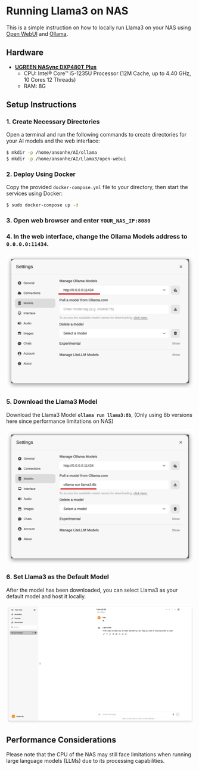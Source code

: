# Running Llama3 on NAS

This is a simple instruction on how to locally run Llama3 on your NAS using [Open WebUI](https://github.com/open-webui/open-webui) and [Ollama](https://github.com/ollama/ollama). 

## Hardware

- **[UGREEN NASync DXP480T Plus](https://www.kickstarter.com/projects/urgreen/ugreen-nasync-next-level-storage-limitless-possibilities?ref=9q75gj)**
  - CPU: Intel® Core™ i5-1235U Processor (12M Cache, up to 4.40 GHz, 10 Cores 12 Threads)
  - RAM: 8G

## Setup Instructions

### 1. Create Necessary Directories

Open a terminal and run the following commands to create directories for your AI models and the web interface:

```sh
$ mkdir -p /home/ansonhe/AI/ollama
$ mkdir -p /home/ansonhe/AI/Llama3/open-webui
```

### 2. Deploy Using Docker

Copy the provided `docker-compose.yml` file to your directory, then start the services using Docker:

```sh
$ sudo docker-compose up -d
```

### 3. Open web browser and enter `YOUR_NAS_IP:8080`

### 4. In the web interface, change the Ollama Models address to `0.0.0.0:11434`.

![config](https://raw.githubusercontent.com/ansonhe97/rawimages/master/img/config.png)

### 5. Download the Llama3 Model

Download the Llama3 Model **`ollama run llama3:8b`**, (Only using 8b versions here since performance limitations on NAS)

![download](https://raw.githubusercontent.com/ansonhe97/rawimages/master/img/llama3-download.png)

### 6. Set Llama3 as the Default Model

After the model has been downloaded, you can select Llama3 as your default model and host it locally.

![llama3](https://raw.githubusercontent.com/ansonhe97/rawimages/master/img/llama3-hello.png)

## Performance Considerations

Please note that the CPU of the NAS may still face limitations when running large language models (LLMs) due to its processing capabilities.

